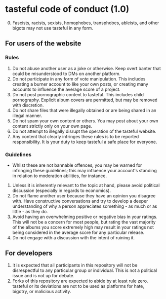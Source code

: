 # tasteful code of conduct (1.0)

0. Fascists, racists, sexists, homophobes, transphobes, ableists, and other bigots may not use tasteful in any form.

## For users of the website

### Rules

1. Do not abuse another user as a joke or otherwise. Keep overt banter that could be misunderstood to DMs on another platform.
2. Do not participate in any form of vote manipulation. This includes creating a burner account to like your own posts, or creating many accounts to influence the average score of a project. 
3. Do not post pornographic content to tasteful. This includes child pornography. Explicit album covers are permitted, but may be removed with discretion.
4. Do not share files that were illegally obtained or are being shared in an illegal manner.
5. Do not spam your own content or others. You may post about your own content strictly only on your own page.
6. Do not attempt to illegally disrupt the operation of the tasteful website.
7. Any content that clearly infringes these rules is to be reported responsibility. It is your duty to keep tasteful a safe place for everyone.

### Guidelines

* Whilst these are not bannable offences, you may be warned for infringing these guidelines; this may influence your account's standing in relation to moderation abilities, for instance. 

1. Unless it is inherently relevant to the topic at hand, please avoid political discussion (especially in regards to economics).
2. Do not flame another user because they have an opinion you disagree with. Have constructive conversations and try to develop a deeper understanding of why a person appreciates something - as much or as little - as they do.
3. Avoid having an overwhelming positive or negative bias in your ratings. This will not be a concern for most people, but rating the vast majority of the albums you score extremely high may result in your ratings not being considered in the average score for any particular release. 
4. Do not engage with a discussion with the intent of ruining it.

## For developers

1. It is expected that all participants in this repository will not be disrespectful to any particular group or individual. This is not a political issue and is not up for debate.
2. Forks of this repository are expected to abide by at least rule zero. tasteful or its deviations are not to be used as platforms for hate, bigotry, or malicious activity.
